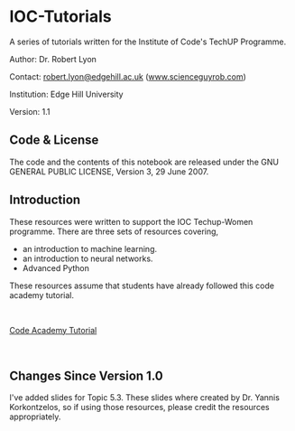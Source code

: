 # IOC-Tutorials
A series of tutorials written for the Institute of Code's TechUP Programme.

Author: Dr. Robert Lyon

Contact: robert.lyon@edgehill.ac.uk (www.scienceguyrob.com)

Institution: Edge Hill University

Version: 1.1
    
## Code & License
The code and the contents of this notebook are released under the GNU GENERAL PUBLIC LICENSE, Version 3, 29 June 2007.

## Introduction

These resources were written to support the IOC Techup-Women programme. There are three sets of resources covering,

* an introduction to machine learning.
* an introduction to neural networks.
* Advanced Python

These resources assume that students have already followed this code academy tutorial.

<br/>

[Code Academy Tutorial](https://www.codecademy.com/learn/learn-python-3)

<br/>

## Changes Since Version 1.0

I've added slides for Topic 5.3. These slides where created by Dr. Yannis Korkontzelos, so if using those resources, 
please credit the resources appropriately.

